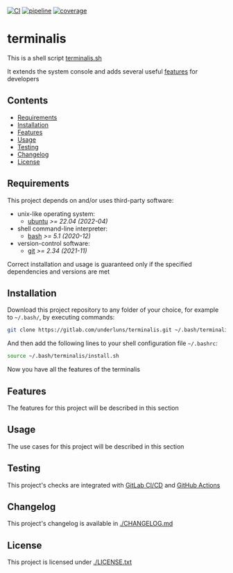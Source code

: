 [![CI](https://github.com/underluns/terminalis/actions/workflows/ci.yml/badge.svg)](https://github.com/underluns/terminalis/actions)
[![pipeline](https://gitlab.com/underluns/terminalis/badges/master/pipeline.svg)](https://gitlab.com/underluns/terminalis/-/pipelines)
[![coverage](https://gitlab.com/underluns/terminalis/badges/master/coverage.svg)](https://gitlab.com/underluns/terminalis/-/commits)

# terminalis

This is a shell script [terminalis.sh](./lib/terminalis.sh)

It extends the system console and adds several useful [features](#features) for developers

## Contents

* [Requirements](#requirements)
* [Installation](#installation)
* [Features](#features)
* [Usage](#usage)
* [Testing](#testing)
* [Changelog](#changelog)
* [License](#license)

## Requirements

This project depends on and/or uses third-party software:
* unix-like operating system:
    * [ubuntu](https://ubuntu.com) *>= 22.04 (2022-04)*
* shell command-line interpreter:
    * [bash](https://www.gnu.org/software/bash) *>= 5.1 (2020-12)*
* version-control software:
    * [git](https://git-scm.com) *>= 2.34 (2021-11)*

Correct installation and usage is guaranteed only if the specified dependencies and versions are met

## Installation

Download this project repository to any folder of your choice, for example to `~/.bash/`, by executing commands:
```sh
git clone https://gitlab.com/underluns/terminalis.git ~/.bash/terminalis
```

And then add the following lines to your shell configuration file `~/.bashrc`:
```sh
source ~/.bash/terminalis/install.sh
```
Now you have all the features of the terminalis

## Features

The features for this project will be described in this section

## Usage

The use cases for this project will be described in this section

## Testing

This project's checks are integrated with [GitLab СI/CD](https://gitlab.com/underluns/terminalis/-/pipelines) and [GitHub Actions](https://github.com/underluns/terminalis/actions)

## Changelog

This project's changelog is available in [./CHANGELOG.md](./CHANGELOG.md)

## License

This project is licensed under [./LICENSE.txt](./LICENSE.txt)
